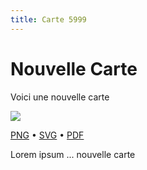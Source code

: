 ```yaml
---
title: Carte 5999
---
```


# Nouvelle Carte

Voici une nouvelle carte


![](https://media.paxpar.tech/ludi/card_5999_recto.png)

[PNG](https://media.paxpar.tech/ludi/card_5999_recto.png) • [SVG](https://media.paxpar.tech/ludi/card_5999_recto.svg) • [PDF](https://media.paxpar.tech/ludi/card_5999_recto.pdf)

Lorem ipsum ... nouvelle carte


